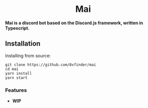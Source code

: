 # <h1 align="center">Mai</h1>

**Mai is a discord bot based on the Discord.js framework, written in Typescript.**

## Installation

Installing from source:

```
git clone https://github.com/0xfinder/mai
cd mai
yarn install
yarn start
```

### Features

- **WIP**

